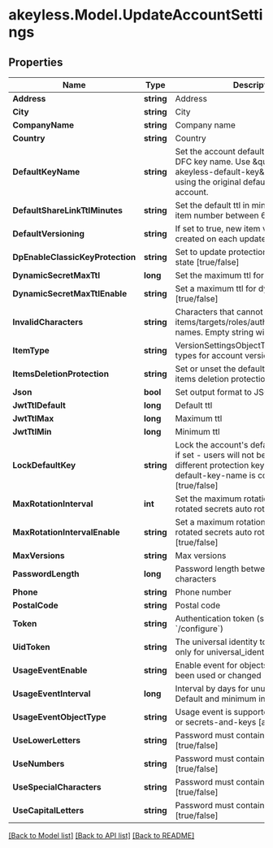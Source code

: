 # akeyless.Model.UpdateAccountSettings

## Properties

Name | Type | Description | Notes
------------ | ------------- | ------------- | -------------
**Address** | **string** | Address | [optional] 
**City** | **string** | City | [optional] 
**CompanyName** | **string** | Company name | [optional] 
**Country** | **string** | Country | [optional] 
**DefaultKeyName** | **string** | Set the account default key based on the DFC key name. Use \&quot;set-original-akeyless-default-key\&quot; to revert to using the original default key of the account. | [optional] 
**DefaultShareLinkTtlMinutes** | **string** | Set the default ttl in minutes for sharing item number between 60 and 43200 | [optional] 
**DefaultVersioning** | **string** | If set to true, new item version will be created on each update [true/false] | [optional] 
**DpEnableClassicKeyProtection** | **string** | Set to update protection with classic keys state [true/false] | [optional] 
**DynamicSecretMaxTtl** | **long** | Set the maximum ttl for dynamic secrets | [optional] 
**DynamicSecretMaxTtlEnable** | **string** | Set a maximum ttl for dynamic secrets [true/false] | [optional] 
**InvalidCharacters** | **string** | Characters that cannot be used for items/targets/roles/auths/event_forwarder names. Empty string will enforce nothing. | [optional] [default to "notReceivedInvalidCharacter"]
**ItemType** | **string** | VersionSettingsObjectType defines object types for account version settings | [optional] 
**ItemsDeletionProtection** | **string** | Set or unset the default behaviour of items deletion protection [true/false] | [optional] 
**Json** | **bool** | Set output format to JSON | [optional] [default to false]
**JwtTtlDefault** | **long** | Default ttl | [optional] 
**JwtTtlMax** | **long** | Maximum ttl | [optional] 
**JwtTtlMin** | **long** | Minimum ttl | [optional] 
**LockDefaultKey** | **string** | Lock the account&#39;s default protection key, if set - users will not be able to use a different protection key, relevant only if default-key-name is configured [true/false] | [optional] 
**MaxRotationInterval** | **int** | Set the maximum rotation interval for rotated secrets auto rotation settings | [optional] 
**MaxRotationIntervalEnable** | **string** | Set a maximum rotation interval for rotated secrets auto rotation settings [true/false] | [optional] 
**MaxVersions** | **string** | Max versions | [optional] 
**PasswordLength** | **long** | Password length between 5 - to 50 characters | [optional] 
**Phone** | **string** | Phone number | [optional] 
**PostalCode** | **string** | Postal code | [optional] 
**Token** | **string** | Authentication token (see &#x60;/auth&#x60; and &#x60;/configure&#x60;) | [optional] 
**UidToken** | **string** | The universal identity token, Required only for universal_identity authentication | [optional] 
**UsageEventEnable** | **string** | Enable event for objects that have not been used or changed [true/false] | [optional] 
**UsageEventInterval** | **long** | Interval by days for unused objects. Default and minimum interval is 90 days | [optional] 
**UsageEventObjectType** | **string** | Usage event is supported for auth method or secrets-and-keys [auth/item] | [optional] 
**UseLowerLetters** | **string** | Password must contain lower case letters [true/false] | [optional] 
**UseNumbers** | **string** | Password must contain numbers [true/false] | [optional] 
**UseSpecialCharacters** | **string** | Password must contain special characters [true/false] | [optional] 
**UseCapitalLetters** | **string** | Password must contain capital letters [true/false] | [optional] 

[[Back to Model list]](../README.md#documentation-for-models) [[Back to API list]](../README.md#documentation-for-api-endpoints) [[Back to README]](../README.md)

